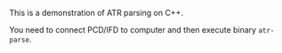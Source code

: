 This is a demonstration of ATR parsing on C++.

You need to connect PCD/IFD to computer and then execute binary `atr-parse`.